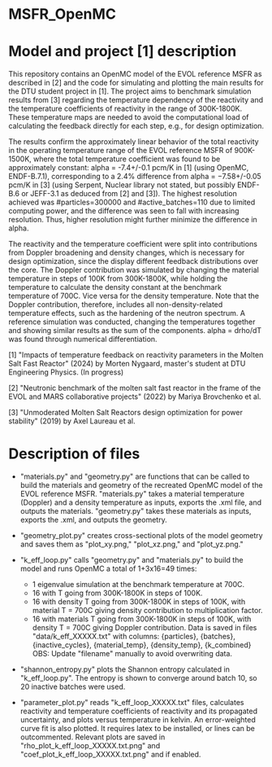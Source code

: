 # MSFR_OpenMC

# Model and project [1] description
This repository contains an OpenMC model of the EVOL reference MSFR as described in [2] and the code for simulating and plotting the main results for the DTU student project in [1]. The project aims to benchmark simulation results from [3] regarding the temperature dependency of the reactivity and the temperature coefficients of reactivity in the range of 300K-1800K. These temperature maps are needed to avoid the computational load of calculating the feedback directly for each step, e.g., for design optimization. 

The results confirm the approximately linear behavior of the total reactivity in the operating temperature range of the EVOL reference MSFR of 900K-1500K, where the total temperature coefficient was found to be approximately constant: alpha = -7.4+/-0.1 pcm/K in [1] (using OpenMC, ENDF-B.7.1), corresponding to a 2.4% difference from alpha = −7.58+/-0.05 pcm/K in [3] (using Serpent, Nuclear library not stated, but possibly ENDF-B.6 or JEFF-3.1 as deduced from [2] and [3]). The highest resolution achieved was #particles=300000 and #active_batches=110 due to limited computing power, and the difference was seen to fall with increasing resolution. Thus, higher resolution might further minimize the difference in alpha.

The reactivity and the temperature coefficient were split into contributions from Doppler broadening and density changes, which is necessary for design optimization, since the display different feedback distributions over the core. The Doppler contribution was simulated by changing the material temperature in steps of 100K from 300K-1800K, while holding the temperature to calculate the density constant at the benchmark temperature of 700C. Vice versa for the density temperature. Note that the Doppler contribution, therefore, includes all non-density-related temperature effects, such as the hardening of the neutron spectrum. A reference simulation was conducted, changing the temperatures together and showing similar results as the sum of the components. alpha = drho/dT was found through numerical differentiation.

[1] "Impacts of temperature feedback on reactivity parameters in the Molten Salt Fast Reactor" (2024) by Morten Nygaard, master's student at DTU Engineering Physics. (In progress)

[2] "Neutronic benchmark of the molten salt fast reactor in the frame of the EVOL and MARS collaborative projects" (2022) by Mariya Brovchenko et al.

[3] "Unmoderated Molten Salt Reactors design optimization for power stability" (2019) by Axel Laureau et al.

# Description of files
- "materials.py" and "geometry.py" are functions that can be called to build the materials and geometry of the recreated OpenMC model of the EVOL reference MSFR. "materials.py" takes a material temperature (Doppler) and a density temperature as inputs, exports the .xml file, and outputs the materials. "geometry.py" takes these materials as inputs, exports the .xml, and outputs the geometry.

- "geometry_plot.py" creates cross-sectional plots of the model geometry and saves them as "plot_xy.png," "plot_xz.png," and "plot_yz.png."

- "k_eff_loop.py" calls "geometry.py" and "materials.py" to build the model and runs OpenMC a total of 1+3x16=49 times:
  - 1 eigenvalue simulation at the benchmark temperature at 700C.
  - 16 with T going from 300K-1800K in steps of 100K.
  - 16 with density T going from 300K-1800K in steps of 100K, with material T = 700C giving density contribution to multiplication factor.
  - 16 with materials T going from 300K-1800K in steps of 100K, with density T = 700C giving Doppler contribution.
Data is saved in files "data/k_eff_XXXXX.txt" with columns:
{particles}, {batches}, {inactive_cycles}, {material_temp}, {density_temp}, {k_combined}
OBS: Update "filename" manually to avoid overwriting data.

- "shannon_entropy.py" plots the Shannon entropy calculated in "k_eff_loop.py". The entropy is shown to converge around batch 10, so 20 inactive batches were used.

- "parameter_plot.py" reads "k_eff_loop_XXXXX.txt" files, calculates reactivity and temperature coefficients of reactivity and its propagated uncertainty, and plots versus temperature in kelvin. An error-weighted curve fit is also plotted. It requires latex to be installed, or lines can be outcommented. Relevant plots are saved in "rho_plot_k_eff_loop_XXXXX.txt.png" and "coef_plot_k_eff_loop_XXXXX.txt.png" and if enabled.

